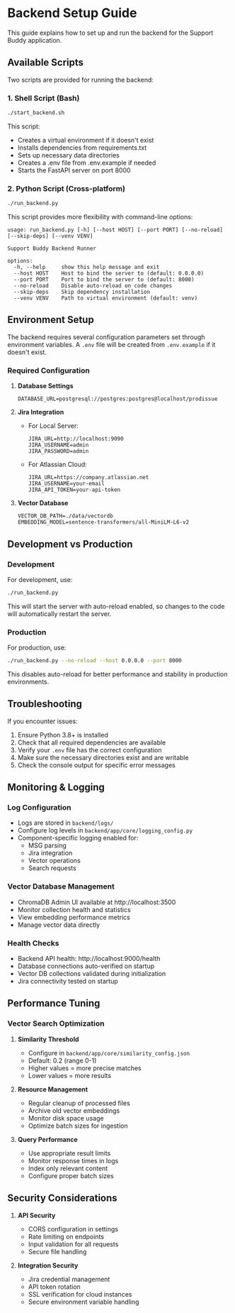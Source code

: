# Backend Setup Guide

This guide explains how to set up and run the backend for the Support Buddy application.

## Available Scripts

Two scripts are provided for running the backend:

### 1. Shell Script (Bash)

```bash
./start_backend.sh
```

This script:
- Creates a virtual environment if it doesn't exist
- Installs dependencies from requirements.txt
- Sets up necessary data directories
- Creates a .env file from .env.example if needed
- Starts the FastAPI server on port 8000

### 2. Python Script (Cross-platform)

```bash
./run_backend.py
```

This script provides more flexibility with command-line options:

```
usage: run_backend.py [-h] [--host HOST] [--port PORT] [--no-reload] [--skip-deps] [--venv VENV]

Support Buddy Backend Runner

options:
  -h, --help     show this help message and exit
  --host HOST    Host to bind the server to (default: 0.0.0.0)
  --port PORT    Port to bind the server to (default: 8000)
  --no-reload    Disable auto-reload on code changes
  --skip-deps    Skip dependency installation
  --venv VENV    Path to virtual environment (default: venv)
```

## Environment Setup

The backend requires several configuration parameters set through environment variables. A `.env` file will be created from `.env.example` if it doesn't exist.

### Required Configuration

1. **Database Settings**
   ```
   DATABASE_URL=postgresql://postgres:postgres@localhost/prodissue
   ```

2. **Jira Integration**
   - For Local Server:
     ```
     JIRA_URL=http://localhost:9090
     JIRA_USERNAME=admin
     JIRA_PASSWORD=admin
     ```
   - For Atlassian Cloud:
     ```
     JIRA_URL=https://company.atlassian.net
     JIRA_USERNAME=your-email
     JIRA_API_TOKEN=your-api-token
     ```

3. **Vector Database**
   ```
   VECTOR_DB_PATH=./data/vectordb
   EMBEDDING_MODEL=sentence-transformers/all-MiniLM-L6-v2
   ```

## Development vs Production

### Development

For development, use:

```bash
./run_backend.py
```

This will start the server with auto-reload enabled, so changes to the code will automatically restart the server.

### Production

For production, use:

```bash
./run_backend.py --no-reload --host 0.0.0.0 --port 8000
```

This disables auto-reload for better performance and stability in production environments.

## Troubleshooting

If you encounter issues:

1. Ensure Python 3.8+ is installed
2. Check that all required dependencies are available
3. Verify your `.env` file has the correct configuration
4. Make sure the necessary directories exist and are writable
5. Check the console output for specific error messages

## Monitoring & Logging

### Log Configuration
- Logs are stored in `backend/logs/`
- Configure log levels in `backend/app/core/logging_config.py`
- Component-specific logging enabled for:
  - MSG parsing
  - Jira integration
  - Vector operations
  - Search requests

### Vector Database Management
- ChromaDB Admin UI available at http://localhost:3500
- Monitor collection health and statistics
- View embedding performance metrics
- Manage vector data directly

### Health Checks
- Backend API health: http://localhost:9000/health
- Database connections auto-verified on startup
- Vector DB collections validated during initialization
- Jira connectivity tested on startup

## Performance Tuning

### Vector Search Optimization
1. **Similarity Threshold**
   - Configure in `backend/app/core/similarity_config.json`
   - Default: 0.2 (range 0-1)
   - Higher values = more precise matches
   - Lower values = more results

2. **Resource Management**
   - Regular cleanup of processed files
   - Archive old vector embeddings
   - Monitor disk space usage
   - Optimize batch sizes for ingestion

3. **Query Performance**
   - Use appropriate result limits
   - Monitor response times in logs
   - Index only relevant content
   - Configure proper batch sizes

## Security Considerations

1. **API Security**
   - CORS configuration in settings
   - Rate limiting on endpoints
   - Input validation for all requests
   - Secure file handling

2. **Integration Security**
   - Jira credential management
   - API token rotation
   - SSL verification for cloud instances
   - Secure environment variable handling